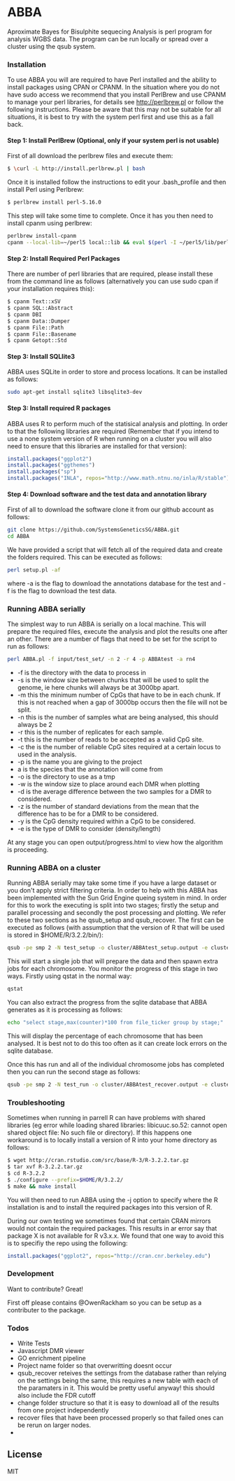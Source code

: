 # ABBA
Aproximate Bayes for Bisulphite sequecing Analysis is perl program for analysis WGBS data. The program can be run locally or spread over a cluster using the qsub system. 

### Installation
To use ABBA you will are required to have Perl installed and the ability to install packages using CPAN or CPANM. In the situation where you do not have sudo access we recommend that you install PerlBrew and use CPANM to manage your perl libraries, for details see <http://perlbrew.pl> or follow the following instructions. Please be aware that this may not be suitable for all situations, it is best to try with the system perl first and use this as a fall back.
#### Step 1: Install PerlBrew (Optional, only if your system perl is not usable)
First of all download the perlbrew files and execute them:
```sh
$ \curl -L http://install.perlbrew.pl | bash
```
Once it is installed follow the instructions to edit your .bash_profile and then install Perl using Perlbrew:

```sh
$ perlbrew install perl-5.16.0
```
This step will take some time to complete. Once it has you then need to install cpanm using perlbrew:

```sh
perlbrew install-cpanm
cpanm --local-lib=~/perl5 local::lib && eval $(perl -I ~/perl5/lib/perl5/ -Mlocal::lib)
```
#### Step 2: Install Required Perl Packages
There are number of perl libraries that are required, please install these from the command line as follows (alternatively you can use sudo cpan if your installation requires this):
```sh
$ cpanm Text::xSV
$ cpanm SQL::Abstract
$ cpanm DBI
$ cpanm Data::Dumper
$ cpanm File::Path
$ cpanm File::Basename
$ cpanm Getopt::Std
```

#### Step 3: Install SQLlite3
ABBA uses SQLite in order to store and process locations. It can be installed as follows:
```sh
sudo apt-get install sqlite3 libsqlite3-dev
```
#### Step 3: Install required R packages
ABBA uses R to perform much of the statisical analysis and plotting.  In order to that the following libraries are required (Remember that if you intend to use a none system version of R when running on a cluster you will also need to ensure that this libraries are installed for that version):
```R
install.packages("ggplot2")
install.packages("ggthemes")
install.packages("sp")
install.packages("INLA", repos="http://www.math.ntnu.no/inla/R/stable")
```

#### Step 4: Download software and the test data and annotation library
First of all to download the software clone it from our github account as follows:
```sh
git clone https://github.com/SystemsGeneticsSG/ABBA.git
cd ABBA
```
We have provided a script that will fetch all of the required data and create the folders required. This can be executed as follows:

```sh
perl setup.pl -af
```
where -a is the flag to download the annotations database for the test and -f is the flag to download the test data.


### Running ABBA serially
The simplest way to run ABBA is serially on a local machine. This will prepare the required files, execute the analysis and plot the results one after an other. There are a number of flags that need to be set for the script to run as follows:

```sh
perl ABBA.pl -f input/test_set/ -n 2 -r 4 -p ABBAtest -a rn4
```
- -f is the directory with the data to process in
- -s is the window size between chunks that will be used to split the genome, ie here chunks will always be at 3000bp apart.
- -m this the minimum number of CpGs that have to be in each chunk. If this is not reached when a gap of 3000bp occurs then the file will not be split.
- -n this is the number of samples what are being analysed, this should always be 2
- -r this is the number of replicates for each sample.
- -t this is the number of reads to be accepted as a valid CpG site.
- -c the is the number of reliable CpG sites required at a certain locus to used in the analysis.
- -p is the name you are giving to the project
- a is the species that the annotation will come from
- -o is the directory to use as a tmp
- -w is the window size to place around each DMR when plotting
- -d is the average difference between the two samples for a DMR to considered.
- -z is the number of standard deviations from the mean that the difference has to be for a DMR to be considered.
- -y is the CpG density required within a CpG to be considered.
- -e is the type of DMR to consider (density/length)

At any stage you can open output/progress.html to view how the algorithm is proceeding.

### Running ABBA on a cluster
Running ABBA serially may take some time if you have a large dataset or you don't apply strict filtering criteria. In order to help with this ABBA has been implemented with the Sun Grid Engine queing system in mind. In order for this to work the executing is split into two stages; firstly the setup and parallel processing and secondly the post processing and plotting. We refer to these two sections as he qsub_setup and qsub_recover. The first can be executed as follows (with assumption that the version of R that will be used is stored in $HOME/R/3.2.2/bin/):
```sh
qsub -pe smp 2 -N test_setup -o cluster/ABBAtest_setup.output -e cluster/ABBAtest_setup.error perl ABBA.pl -f input/test_set/ -n 2 -r 4 -p ABBAtest -a rn4 -i qsub_setup -j /home/gmsojlr/R/3.2.2/bin/
```
This will start a single job that will prepare the data and then spawn extra jobs for each chromosome. You monitor the progress of this stage in two ways. Firstly using qstat in the normal way:

```sh
qstat
```
You can also extract the progress from the sqlite database that ABBA generates as it is processing as follows:

```sh
echo "select stage,max(counter)*100 from file_ticker group by stage;" | sqlite3 dbs/YOURPROJECTNAME.sqlite
```
This will display the percentage of each chromosome that has been analysed. It is best not to do this too often as it can create lock errors on the sqlite database.

Once this has run and all of the individual chromosome jobs has completed then you can run the second stage as follows:

```sh
qsub -pe smp 2 -N test_run -o cluster/ABBAtest_recover.output -e cluster/ABBAtest_recover.error perl ABBA.pl -f input/ -s 3000 -m 50 -n 2 -r 4 -t 1 -c 1 -p ABBAtest -a rn4 -o tmp/ -w 0 -d 0 -z 0 -y 0 -e length -i qsub_recover -b ./ -j /home/gmsojlr/R/3.2.2/bin/
```

### Troubleshooting
Sometimes when running in parrell R can have problems with shared libraries (eg  error while loading shared libraries: libicuuc.so.52: cannot open shared object file: No such file or directory). If this happens one workaround is to locally install a version of R into your home directory as follows:
```sh
$ wget http://cran.rstudio.com/src/base/R-3/R-3.2.2.tar.gz
$ tar xvf R-3.2.2.tar.gz
$ cd R-3.2.2
$ ./configure --prefix=$HOME/R/3.2.2/
$ make && make install
```
You will then need to run ABBA using the -j option to specify where the R installation is and to install the required packages into this version of R.

During our own testing we sometimes found that certain CRAN mirrors would not contain the required packages. This results in ar error say that package X is not available for R v3.x.x. We found that one way to avoid this is to specifiy the repo using the following:
```R
install.packages("ggplot2", repos="http://cran.cnr.berkeley.edu")
```

### Development

Want to contribute? Great!

First off please contains @OwenRackham so you can be setup as a contributer to the package.

### Todos

 - Write Tests
 - Javascript DMR viewer
 - GO enrichment pipeline
 - Project name folder so that overwritting doesnt occur
 - qsub_recover reteives the settings from the database rather than relying on the settings being the same, this requires a new table with each of the paramaters in it. This would be pretty useful anyway! this should also include the FDR cutoff
 - change folder structure so that it is easy to download all of the results from one project independently
 - recover files that have been processed properly so that failed ones can be rerun on larger nodes.
 - 
 

License
----

MIT

